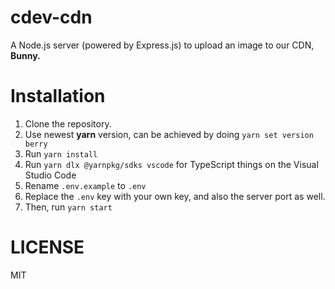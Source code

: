 # cdev-cdn
A Node.js server (powered by Express.js) to upload an image to our CDN, **Bunny.**

# Installation
1. Clone the repository.
2. Use newest **yarn** version, can be achieved by doing `yarn set version berry`
3. Run `yarn install`
4. Run `yarn dlx @yarnpkg/sdks vscode` for TypeScript things on the Visual Studio Code
5. Rename `.env.example` to `.env`
6. Replace the `.env` key with your own key, and also the server port as well.
7. Then, run `yarn start`

# LICENSE
MIT